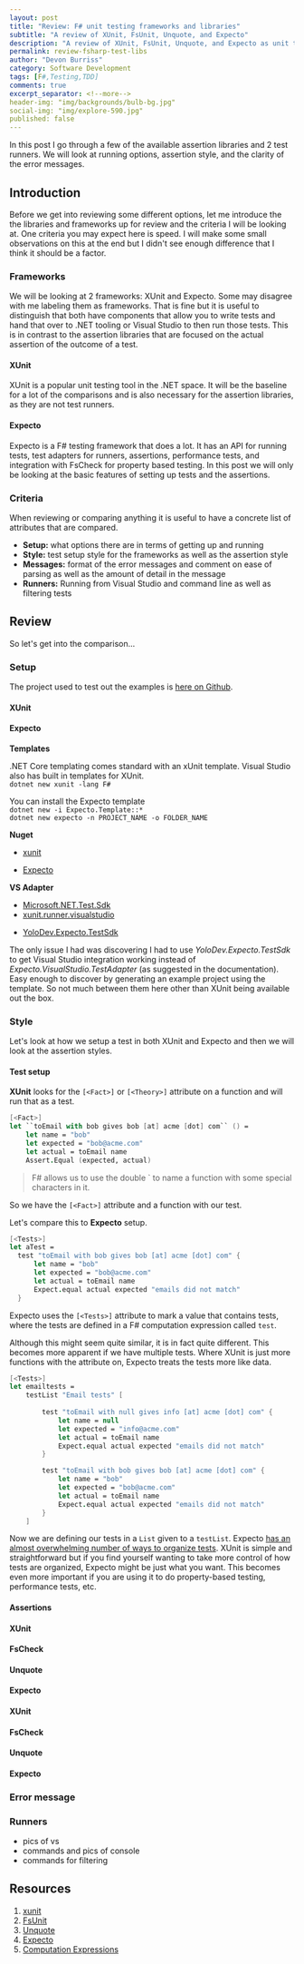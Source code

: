```yaml
---
layout: post
title: "Review: F# unit testing frameworks and libraries"
subtitle: "A review of XUnit, FsUnit, Unquote, and Expecto"
description: "A review of XUnit, FsUnit, Unquote, and Expecto as unit testing libraries"
permalink: review-fsharp-test-libs
author: "Devon Burriss"
category: Software Development
tags: [F#,Testing,TDD]
comments: true
excerpt_separator: <!--more-->
header-img: "img/backgrounds/bulb-bg.jpg"
social-img: "img/explore-590.jpg"
published: false
---
```

In this post I go through a few of the available assertion libraries and 2 test runners. We will look at running options, assertion style, and the clarity of the error messages.
<!--more-->
## Introduction

Before we get into reviewing some different options, let me introduce the the libraries and frameworks up for review and the criteria I will be looking at. One criteria you may expect here is speed. I will make some small observations on this at the end but I didn't see enough difference that I think it should be a factor.

### Frameworks

We will be looking at 2 frameworks: XUnit and Expecto. Some may disagree with me labeling them as frameworks. That is fine but it is useful to distinguish that both have components that allow you to write tests and hand that over to .NET tooling or Visual Studio to then run those tests. This is in contrast to the assertion libraries that are focused on the actual assertion of the outcome of a test.

#### XUnit

XUnit is a popular unit testing tool in the .NET space. It will be the baseline for a lot of the comparisons and is also necessary for the assertion libraries, as they are not test runners. 

#### Expecto

Expecto is a F# testing framework that does a lot. It has an API for running tests, test adapters for runners, assertions, performance tests, and integration with FsCheck for property based testing. In this post we will only be looking at the basic features of setting up tests and the assertions.

### Criteria

When reviewing or comparing anything it is useful to have a concrete list of attributes that are compared.

- **Setup:** what options there are in terms of getting up and running
- **Style:** test setup style for the frameworks as well as the assertion style
- **Messages:** format of the error messages and comment on ease of parsing as well as the amount of detail in the message
- **Runners:** Running from Visual Studio and command line as well as filtering tests

## Review

So let's get into the comparison...

### Setup

The project used to test out the examples is [here on Github]().

<div class="container">
  <div class="row">
    <div class="col-md-2"></div>
    <div class="col-md-5"><h4>XUnit</h4></div>
    <div class="col-md-5"><h4>Expecto</h4></div>
  </div>

  <div class="row">
    <div class="col-md-2"><b>Templates</b></div>
    <div class="col-md-5">
      <p> 
        .NET Core templating comes standard with an xUnit template. Visual Studio also has built in templates for XUnit.<br/>
        <code>dotnet new xunit -lang F#</code>
      </p>
    </div>
    <div class="col-md-5">
      <p> 
        You can install the Expecto template<br/>
        <code>dotnet new -i Expecto.Template::*</code><br/>
        <code>dotnet new expecto -n PROJECT_NAME -o FOLDER_NAME</code>
      </p>
    </div>
  </div>

  <div class="row">
    <div class="col-md-2"><b>Nuget</b></div>
    <div class="col-md-5">
      <ul> 
        <li><a href="">xunit</a></li>
      </p>
    </div>
    <div class="col-md-5">
      <ul> 
        <li><a href="">Expecto</a></li>
      </ul>
    </div>
  </div>
  
  <div class="row">
    <div class="col-md-2"><b>VS Adapter</b></div>
    <div class="col-md-5">
      <ul> 
        <li><a href="">Microsoft.NET.Test.Sdk</a></li>
        <li><a href="">xunit.runner.visualstudio</a></li>
      </ul>
    </div>
    <div class="col-md-5">
      <ul> 
        <li><a href="">YoloDev.Expecto.TestSdk</a></li>
      </ul>
    </div>
  </div>

</div>

The only issue I had was discovering I had to use *YoloDev.Expecto.TestSdk* to get Visual Studio integration working instead of *Expecto.VisualStudio.TestAdapter* (as suggested in the documentation). Easy enough to discover by generating an example project using the template. So not much between them here other than XUnit being available out the box.

### Style

Let's look at how we setup a test in both XUnit and Expecto and then we will look at the assertion styles.

#### Test setup

**XUnit** looks for the `[<Fact>]` or `[<Theory>]` attribute on a function and will run that as a test.

```fsharp
[<Fact>]
let ``toEmail with bob gives bob [at] acme [dot] com`` () =
    let name = "bob"
    let expected = "bob@acme.com"
    let actual = toEmail name
    Assert.Equal (expected, actual)
```

> F# allows us to use the double &#96; to name a function with some special characters in it.

So we have the `[<Fact>]` attribute and a function with our test. 

Let's compare this to **Expecto** setup.

```fsharp
[<Tests>]
let aTest =
  test "toEmail with bob gives bob [at] acme [dot] com" {
      let name = "bob"
      let expected = "bob@acme.com"
      let actual = toEmail name
      Expect.equal actual expected "emails did not match"
  }
```

Expecto uses the `[<Tests>]` attribute to mark a value that contains tests, where the tests are defined in a F# computation expression called `test`.

Although this might seem quite similar, it is in fact quite different. This becomes more apparent if we have multiple tests. Where XUnit is just more functions with the attribute on, Expecto treats the tests more like data.

```fsharp
[<Tests>]
let emailtests = 
    testList "Email tests" [
            
        test "toEmail with null gives info [at] acme [dot] com" {
            let name = null
            let expected = "info@acme.com"
            let actual = toEmail name
            Expect.equal actual expected "emails did not match"
        }

        test "toEmail with bob gives bob [at] acme [dot] com" {
            let name = "bob"
            let expected = "bob@acme.com"
            let actual = toEmail name
            Expect.equal actual expected "emails did not match"
        }
    ]
```

Now we are defining our tests in a `List` given to a `testList`. Expecto [has an almost overwhelming number of ways to organize tests](https://github.com/haf/expecto#writing-tests). XUnit is simple and straightforward but if you find yourself wanting to take more control of how tests are organized, Expecto might be just what you want. This becomes even more important if you are using it to do property-based testing, performance tests, etc.

#### Assertions

<div class="container">
  <div class="row">
    <div class="col-md-3"><h4>XUnit</h4></div>
    <div class="col-md-3"><h4>FsCheck</h4></div>
    <div class="col-md-3"><h4>Unquote</h4></div>
    <div class="col-md-3"><h4>Expecto</h4></div>
  </div>

  <div class="row">
    <div class="col-md-3"><h4>XUnit</h4></div>
    <div class="col-md-3"><h4>FsCheck</h4></div>
    <div class="col-md-3"><h4>Unquote</h4></div>
    <div class="col-md-3"><h4>Expecto</h4></div>
  </div>
</div>


### Error message

### Runners

- pics of vs
- commands and pics of console
- commands for filtering

## Resources

1. [xunit](https://xunit.github.io/)
1. [FsUnit](http://fsprojects.github.io/FsUnit/)
1. [Unquote](https://github.com/SwensenSoftware/unquote)
1. [Expecto](https://github.com/haf/expecto)
1. [Computation Expressions](https://docs.microsoft.com/en-us/dotnet/fsharp/language-reference/computation-expressions)